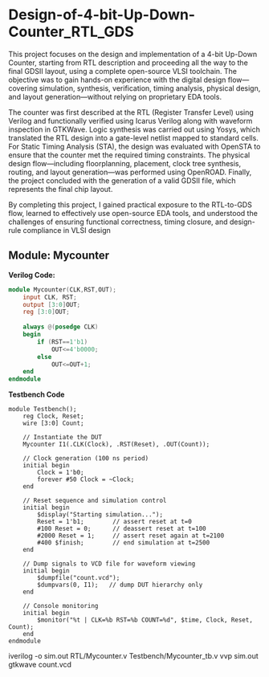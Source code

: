 # Design-of-4-bit-Up-Down-Counter_RTL_GDS
This project focuses on the design and implementation of a 4-bit Up-Down Counter, starting from RTL description and proceeding all the way to the final GDSII layout, using a complete open-source VLSI toolchain. The objective was to gain hands-on experience with the digital design flow—covering simulation, synthesis, verification, timing analysis, physical design, and layout generation—without relying on proprietary EDA tools.

The counter was first described at the RTL (Register Transfer Level) using Verilog and functionally verified using Icarus Verilog along with waveform inspection in GTKWave. Logic synthesis was carried out using Yosys, which translated the RTL design into a gate-level netlist mapped to standard cells. For Static Timing Analysis (STA), the design was evaluated with OpenSTA to ensure that the counter met the required timing constraints. The physical design flow—including floorplanning, placement, clock tree synthesis, routing, and layout generation—was performed using OpenROAD. Finally, the project concluded with the generation of a valid GDSII file, which represents the final chip layout.

By completing this project, I gained practical exposure to the RTL-to-GDS flow, learned to effectively use open-source EDA tools, and understood the challenges of ensuring functional correctness, timing closure, and design-rule compliance in VLSI design
## Module: Mycounter

**Verilog Code:**

```verilog
module Mycounter(CLK,RST,OUT);    
    input CLK, RST;
    output [3:0]OUT;
    reg [3:0]OUT;
    
    always @(posedge CLK)
    begin
        if (RST==1'b1)                                                               
            OUT<=4'b0000;
        else
            OUT<=OUT+1;
    end
endmodule

```

**Testbench Code**

```timescale 1ns/1ps
module Testbench();
    reg Clock, Reset;
    wire [3:0] Count;

    // Instantiate the DUT
    Mycounter I1(.CLK(Clock), .RST(Reset), .OUT(Count));

    // Clock generation (100 ns period)
    initial begin
        Clock = 1'b0;
        forever #50 Clock = ~Clock;
    end

    // Reset sequence and simulation control
    initial begin
        $display("Starting simulation...");
        Reset = 1'b1;        // assert reset at t=0
        #100 Reset = 0;      // deassert reset at t=100
        #2000 Reset = 1;     // assert reset again at t=2100
        #400 $finish;        // end simulation at t=2500
    end

    // Dump signals to VCD file for waveform viewing
    initial begin
        $dumpfile("count.vcd");
        $dumpvars(0, I1);   // dump DUT hierarchy only
    end

    // Console monitoring
    initial begin
        $monitor("%t | CLK=%b RST=%b COUNT=%d", $time, Clock, Reset, Count);
    end
endmodule
```

iverilog -o sim.out RTL/Mycounter.v Testbench/Mycounter_tb.v
vvp sim.out
gtkwave count.vcd
